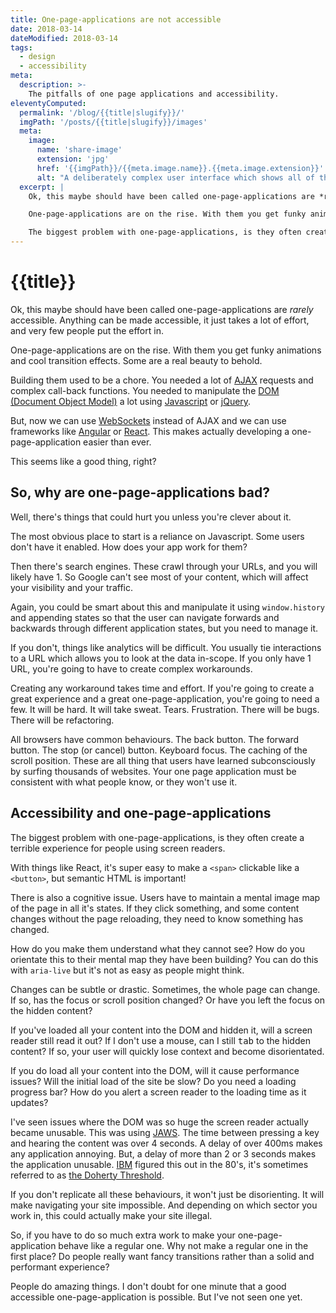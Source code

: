 ```yaml
---
title: One-page-applications are not accessible
date: 2018-03-14
dateModified: 2018-03-14
tags:
  - design
  - accessibility
meta:
  description: >-
    The pitfalls of one page applications and accessibility.
eleventyComputed:
  permalink: '/blog/{{title|slugify}}/'
  imgPath: '/posts/{{title|slugify}}/images'
  meta:
    image:
      name: 'share-image'
      extension: 'jpg'
      href: '{{imgPath}}/{{meta.image.name}}.{{meta.image.extension}}'
      alt: "A deliberately complex user interface which shows all of the information on one page, including graphs, charts, statistics and maps."
  excerpt: |
    Ok, this maybe should have been called one-page-applications are *rarely* accessible. Anything can be made accessible, it just takes a lot of effort, and very few people put the effort in.

    One-page-applications are on the rise. With them you get funky animations and cool transition effects. Some are a real beauty to behold.

    The biggest problem with one-page-applications, is they often create a terrible experience for people using screen readers.
---
```


# {{title}}

Ok, this maybe should have been called one-page-applications are *rarely* accessible. Anything can be made accessible, it just takes a lot of effort, and very few people put the effort in.

One-page-applications are on the rise. With them you get funky animations and cool transition effects. Some are a real beauty to behold.

Building them used to be a chore. You needed a lot of [AJAX](https://developer.mozilla.org/en-US/docs/Web/Guide/AJAX) requests and complex call-back functions. You needed to manipulate the [DOM (Document Object Model)](https://developer.mozilla.org/en-US/docs/Glossary/DOM) a lot using [Javascript](https://developer.mozilla.org/en-US/docs/Glossary/JavaScript) or [jQuery](https://developer.mozilla.org/en-US/docs/Glossary/jQuery).

But, now we can use [WebSockets](https://developer.mozilla.org/en-US/docs/Web/API/WebSockets_API) instead of AJAX and we can use frameworks like [Angular](https://angular.io/) or [React](https://reactjs.org/). This makes actually developing a one-page-application easier than ever.

This seems like a good thing, right?

## So, why are one-page-applications bad?

Well, there's things that could hurt you unless you're clever about it.

The most obvious place to start is a reliance on Javascript. Some users don't have it enabled. How does your app work for them?

Then there's search engines. These crawl through your URLs, and you will likely have 1. So Google can't see most of your content, which will affect your visibility and your traffic.

Again, you could be smart about this and manipulate it using `window.history` and appending states so that the user can navigate forwards and backwards through different application states, but you need to manage it.

If you don't, things like analytics will be difficult. You usually tie interactions to a URL which allows you to look at the data in-scope. If you only have 1 URL, you're going to have to create complex workarounds.

Creating any workaround takes time and effort. If you're going to create a great experience and a great one-page-application, you're going to need a few. It will be hard. It will take sweat. Tears. Frustration. There will be bugs. There will be refactoring.

All browsers have common behaviours. The back button. The forward button. The stop (or cancel) button. Keyboard focus. The caching of the scroll position. These are all thing that users have learned subconsciously by surfing thousands of websites. Your one page application must be consistent with what people know, or they won't use it.

## Accessibility and one-page-applications

The biggest problem with one-page-applications, is they often create a terrible experience for people using screen readers.

With things like React, it's super easy to make a `<span>` clickable like a `<button>`, but semantic HTML is important!

There is also a cognitive issue. Users have to maintain a mental image map of the page in all it's states. If they click something, and some content changes without the page reloading, they need to know something has changed.

How do you make them understand what they cannot see? How do you orientate this to their mental map they have been building? You can do this with `aria-live` but it's not as easy as people might think.

Changes can be subtle or drastic. Sometimes, the whole page can change. If so, has the focus or scroll position changed? Or have you left the focus on the hidden content?

If you've loaded all your content into the DOM and hidden it, will a screen reader still read it out? If I don't use a mouse, can I still <kbd>tab</kbd> to the hidden content? If so, your user will quickly lose context and become disorientated.

If you do load all your content into the DOM, will it cause performance issues? Will the initial load of the site be slow? Do you need a loading progress bar? How do you alert a screen reader to the loading time as it updates?

I've seen issues where the DOM was so huge the screen reader actually became unusable. This was using [JAWS](https://en.wikipedia.org/wiki/JAWS_(screen_reader)). The time between pressing a key and hearing the content was over 4 seconds. A delay of over 400ms makes any application annoying. But, a delay of more than 2 or 3 seconds makes the application unusable. [IBM](https://en.wikipedia.org/wiki/IBM) figured this out in the 80's, it's sometimes referred to as [the Doherty Threshold](https://jlelliotton.blogspot.co.uk/p/the-economic-value-of-rapid-response.html).

If you don't replicate all these behaviours, it won't just be disorienting. It will make navigating your site impossible. And depending on which sector you work in, this could actually make your site illegal.

So, if you have to do so much extra work to make your one-page-application behave like a regular one. Why not make a regular one in the first place? Do people really want fancy transitions rather than a solid and performant experience?

People do amazing things. I don't doubt for one minute that a good accessible one-page-application is possible. But I've not seen one yet.
 